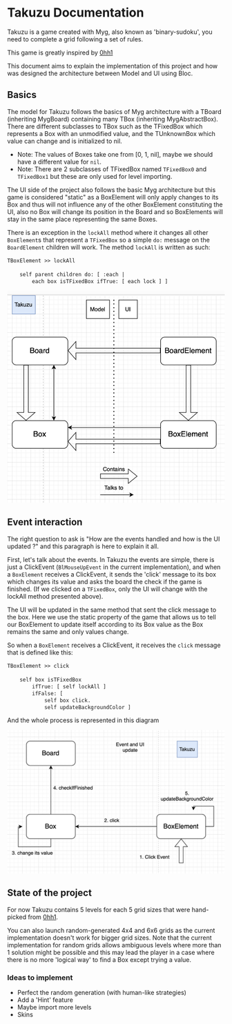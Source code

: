 # Takuzu Documentation

Takuzu is a game created with Myg, also known as 'binary-sudoku', you need to complete a grid following a set of rules.

This game is greatly inspired by [0hh1](0hh1.com)

This document aims to explain the implementation of this project and how was designed the architecture between Model and UI using Bloc.

## Basics

The model for Takuzu follows the basics of Myg architecture with a TBoard (inheriting MygBoard) containing many TBox (inheriting MygAbstractBox). There are different subclasses to TBox such as the TFixedBox which represents a Box with an unmodified value, and the TUnknownBox which value can change and is initialized to nil.

- Note: The values of Boxes take one from [0, 1, nil], maybe we should have a different value for `nil`. 
- Note: There are 2 subclasses of TFixedBox named `TFixedBox0` and `TFixedBox1` but these are only used for level importing.

The UI side of the project also follows the basic Myg architecture but this game is considered "static" as a BoxElement will only apply changes to its Box and thus will not influence any of the other BoxElement constituting the UI, also no Box will change its position in the Board and so BoxElements will stay in the same place representing the same Boxes.

There is an exception in the `lockAll` method where it changes all other `BoxElement`s that represent a `TFixedBox` so a simple `do:` message on the `BoardElement` children will work. The method `lockAll` is written as such:
 
```smalltalk
TBoxElement >> lockAll

	self parent children do: [ :each |
		each box isTFixedBox ifTrue: [ each lock ] ]
```

![Takuzu Architecture](Takuzu_Architecture.png)


## Event interaction

The right question to ask is "How are the events handled and how is the UI updated ?" and this paragraph is here to explain it all.

First, let's talk about the events. In Takuzu the events are simple, there is just a ClickEvent (`BlMouseUpEvent` in the current implementation), and when a `BoxElement` receives a ClickEvent, it sends the 'click' message to its box which changes its value and asks the board the check if the game is finished. (If we clicked on a `TFixedBox`, only the UI will change with the lockAll method presented above).

The UI will be updated in the same method that sent the click message to the box. Here we use the static property of the game that allows us to tell our BoxElement to update itself according to its Box value as the Box remains the same and only values change.

So when a `BoxElement` receives a ClickEvent, it receives the `click` message that is defined like this: 

```smalltalk
TBoxElement >> click

	self box isTFixedBox
		ifTrue: [ self lockAll ]
		ifFalse: [
			self box click.
			self updateBackgroundColor ]
```


And the whole process is represented in this diagram

![Takuzu Event](Takuzu_Event.png)


## State of the project 

For now Takuzu contains 5 levels for each 5 grid sizes that were hand-picked from [0hh1](0hh1.com).

You can also launch random-generated 4x4 and 6x6 grids as the current implementation doesn't work for bigger grid sizes. 
Note that the current implementation for random grids allows ambiguous levels where more than 1 solution might be possible and this may lead the player in a case where there is no more 'logical way' to find a Box except trying a value. 


### Ideas to implement

- Perfect the random generation (with human-like strategies)
- Add a 'Hint' feature
- Maybe import more levels
- Skins